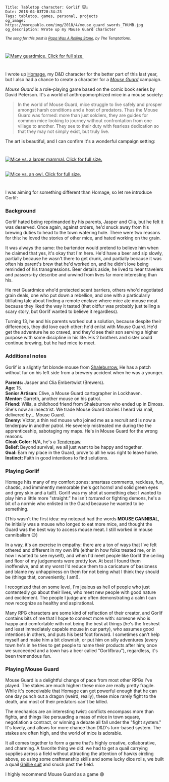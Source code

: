     Title: Tabletop character: Gorlif 🐭⚔️
    Date: 2018-04-03T20:34:23
    Tags: tabletop, games, personal, projects
    og_image: https://morepablo.com/img/2018/4/mouse_guard_swords_THUMB.jpg
    og_description: Wrote up my Mouse Guard character

<small><em>The song for this post is <a href="https://www.youtube.com/watch?v=pJV2pWFyfn4">Papa Was A Rolling Stone</a>, by The Temptations.</em></small>

<div class="caption-img-block" style="margin: 25px auto">
<a href="/img/2018/4/mouse_guard_swords.jpg" target="blank">
<img src="/img/2018/4/mouse_guard_swords_THUMB.jpg" alt="Many guardmice. Click for full size." style="margin: 15px auto;" />
</a>
</div>

I wrote up [Homage][1], my D&D character for the better part of this last year,
but I also had a chance to create a character for a _[Mouse Guard][2]_ campaign.

_Mouse Guard_ is a role-playing game based on the comic book series by David
Peterson. It's a world of anthropomorphized mice in a mouse society:

> In the world of Mouse Guard, mice struggle to live safely and prosper amongst
> harsh conditions and a host of predators. Thus the Mouse Guard was formed:
> more than just soldiers, they are guides for common mice looking to journey
> without confrontation from one village to another.  They see to their duty
> with fearless dedication so that they may not simply exist, but truly live.

The art is beautiful, and I can confirm it's a wonderful campaign setting:

<div class="caption-img-block" style="margin: 25px auto">
<a href="/img/2018/4/mouse_guard_wolf.jpg" target="blank">
<img src="/img/2018/4/mouse_guard_wolf_THUMB.jpg" alt="Mice vs. a larger mammal. Click for full size." style="margin: 15px auto;" />
</a>
<a href="/img/2018/4/mouse_guard_owl.jpg" target="blank">
<img src="/img/2018/4/mouse_guard_owl_THUMB.jpg" alt="Mice vs. an owl. Click for full size." style="margin: 15px auto;" />
</a>
</div>

I was aiming for something different than Homage, so let me introduce Gorlif:

### Background

Gorlif hated being reprimanded by his parents, Jasper and Clia, but he felt it
was deserved. Once again, against orders, he'd snuck away from his brewing
duties to head to the town watering hole. There were two reasons for this: he
loved the stories of other mice, and hated working on the grain.

It was always the same: the bartender would pretend to believe him when he
claimed that yes, it's okay that I'm here. He'd have a beer and sip slowly,
partially because he wasn't there to get drunk, and partially because it was
often his parent's brew that he'd worked on, and he didn't love being reminded
of his transgressions. Beer details aside, he lived to hear travelers and
passers-by describe and unwind from lives far more interesting than his.

He met Guardmice who'd protected scent barriers, others who'd negotiated grain
deals, one who put down a rebellion, and one with a particularly titillating
tale about finding a remote enclave where mice ate mouse meat because they liked
the way it tasted (that oldfur was probably just telling a scary story, but
Gorlif wanted to believe it regardless).

Turning 13, he and his parents worked out a solution, because despite their
differences, they did love each other: he'd enlist with Mouse Guard. He'd get
the adventure he so craved, and they'd see their son serving a higher purpose
with some discipline in his life. His 2 brothers and sister could continue
brewing, but he had mice to meet.

### Additional notes

Gorlif is a slightly fat blonde mouse from [Shaleburrow.][3] He has a patch
without fur on his left side from a brewery accident when he was a younger.

<style>
#mouse-guard-styling dt {
  font-weight: bold;
  display: inline;
  margin: 0;
  text-indent: right;
}
#mouse-guard-styling dt::after {
  content: ": ";
}
#mouse-guard-styling div {
  margin: 0;
  padding: 0;
}
#mouse-guard-styling dd {
  display: inline;
  text-indent: left;
  margin: 5px 0 5px 0;
}
</style>

<dl id="mouse-guard-styling">

<div>
<dt>Parents</dt>
<dd>Jasper and Clia Embertwixt (Brewers).</dd>
</div>

<div>
<dt>Age</dt>
<dd>15.</dd>
</div>

<div>
<dt>Senior Artisan</dt>
<dd>Clive, a Mouse Guard cartographer in Lockhaven.</dd>
</div>

<div>
<dt>Mentor</dt>
<dd>Garreth, another mouse on his patrol.</dd>
</div>

<div>
<dt>Friend</dt>
<dd>Willa, a childhood friend from Shaleburrow who ended up in Elmoss. She's
now an insectrist. We trade Mouse Guard stories I heard via mail, delivered by…
Mouse Guard.</dd>
</div>

<div>
<dt>Enemy</dt>
<dd>Victor, a thin red mouse who joined me as a recruit and is now a
tenderpaw in another patrol. He severely mistreated me during the the
apprenticeship, sabotaging my maps. He's in Mouse Guard for the wrong reasons.</dd>
</div>

<div>
<dt>Cloak Color</dt>
<dd>N/A, he's a <a href="http://mouseguard.wikia.com/wiki/Mouse_Guard_(faction)#Ranks_of_the_Guard">Tenderpaw</a>.</dd>
</div>

<div>
<dt>Belief</dt>
<dd>Beyond survival, we all just want to be happy and together.</dd>
</div>

<div>
<dt>Goal</dt>
<dd>Earn my place in the Guard, prove to all he was right to leave home.</dd>
</div>

<div>
<dt>Instinct</dt>
<dd>Faith in good intentions to find solutions.</dd>
</div>
</dl>

### Playing Gorlif

Homage hits many of my comfort zones: smartass comments, reckless, fun, chaotic,
and imminently memorable (he's got horns! and solid green eyes and grey skin and
a tail!). Gorlif was my shot at something else: I wanted to play him a little
more "straight:" he isn't _tortured_ or fighting demons, he's a bit of a normie
who enlisted in the Guard because he wanted to be something.

(This wasn't the first idea: my notepad had the words **MOUSE CANNIBAL**, he
initially was a mouse who longed to eat more mice, and thought the Guard was the
best way to access mouse meat. I still worked in mouse cannibalism 😉)

In a way, it's an exercise in empathy: there are a ton of ways that I've felt
othered and different in my own life (either in how folks treated me, or in how
I wanted to see myself), and when I'd meet people like Gorlif the ceiling and
floor of my judgements were pretty low. At best I found them inoffensive, and
at my worst I'd reduce them to a caricature of basicness and blame my unhappiness
on them for not being what I think they should be (things that, conveniently, I
am!).

I recognized that on some level, I'm jealous as hell of people who just
contentedly go about their lives, who meet new people with good nature and
excitement.  The people I judge are often demonstrating a calm I can now
recognize as healthy and aspirational.

Many RPG characters are some kind of reflection of their creator, and Gorlif
contains bits of me that I hope to connect more with: someone who is
happy and comfortable with not being the best at things (he's the freshest and
least immediately capable mouse in our party), who assumes good intentions in
others, and puts his best foot forward. I sometimes can't help myself and make
him a bit clownish, or put him on silly adventures (every town he's in he tries
to get people to name their products after him; once we succeeded and a town has
a beer called "Gorlifbrau"), regardless, it's been tremendous fun.

### Playing Mouse Guard

Mouse Guard is a delightful change of pace from most other RPGs I've played. The
stakes are much higher: these mice are really pretty fragile. While it's
conceivable that Homage can get powerful enough that he can one day punch out a
dragon (weird, really), these mice rarely fight to the death, and most of their
predators can't be killed.

The mechanics are an interesting twist: conflicts encompass more than fights,
and things like persuading a mass of mice in town square, negotiation a
contract, or winning a debate all fall under the "fight system." It's lovely,
and allows for more chance than D&D's turn-based system. The stakes are often high,
and the world of mice is adorable.

It all comes together to form a game that's highly creative, collaborative, and
charming. A favorite thing we did: we had to get a quail carrying supplies
across a field without attracting the attention of hawks circling above, so
using some craftmanship skills and some lucky dice rolls, we built a quail
[Ghillie suit][4] and snuck past the field.

I highly recommend Mouse Guard as a game 😄

   [1]: /2018/04/tabletop-character-homage.html
   [2]: http://www.mouseguard.net/
   [3]: https://fightfor.obsidianportal.com/wikis/shaleburrow
   [4]: https://en.wikipedia.org/wiki/Ghillie_suit
